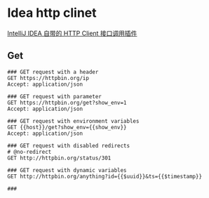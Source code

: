 # Idea http clinet

[IntelliJ IDEA 自带的 HTTP Client 接口调用插件](https://blog.csdn.net/chenlixiao007/article/details/116425259)

## Get

```shell
### GET request with a header
GET https://httpbin.org/ip
Accept: application/json

### GET request with parameter
GET https://httpbin.org/get?show_env=1
Accept: application/json

### GET request with environment variables
GET {{host}}/get?show_env={{show_env}}
Accept: application/json

### GET request with disabled redirects
# @no-redirect
GET http://httpbin.org/status/301

### GET request with dynamic variables
GET http://httpbin.org/anything?id={{$uuid}}&ts={{$timestamp}}

###
```

